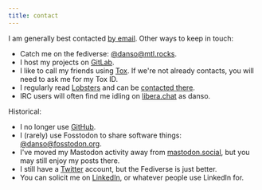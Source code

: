 ```yaml
---
title: contact
---
```


I am generally best contacted [by email](mailto:contact@danso.ca). Other ways to keep in touch:

* Catch me on the fediverse: [@danso@mtl.rocks](https://mtl.rocks/danso).
* I host my projects on [GitLab](https://gitlab.com/danso).
* I like to call my friends using [Tox](https://tox.chat). If we're not already contacts, you will need to ask me for my Tox ID.
* I regularly read [Lobsters](https://lobste.rs/) and can be [contacted there](https://lobste.rs/u/danso).
* IRC users will often find me idling on [libera.chat](https://libera.chat/) as danso.

Historical:

* I no longer use [GitHub](https://github.com/ninedotnine).
* I (rarely) use Fosstodon to share software things: [@danso@fosstodon.org](https://fosstodon.org/@danso).
* I've moved my Mastodon activity away from [mastodon.social](https://mastodon.social/@danso), but you may still enjoy my posts there.
* I still have a [Twitter](https://twitter.com/ninedotnine) account, but the Fediverse is just better.
* You can solicit me on [LinkedIn](https://www.linkedin.com/in/dan-so/), or whatever people use LinkedIn for.
